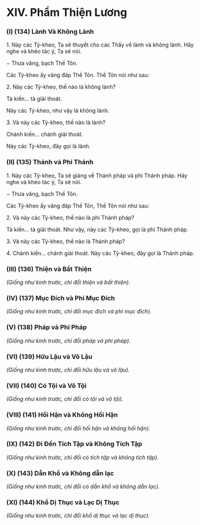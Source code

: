 # XIV. Phẩm Thiện Lương

### (I) (134) Lành Và Không Lành

<!--pg-->
1\. Này các Tỷ-kheo, Ta sẽ thuyết cho các Thầy về lành và không lành. Hãy nghe và khéo tác ý, Ta sẽ
nói.

− Thưa vâng, bạch Thế Tôn.

Các Tỷ-kheo ấy vâng đáp Thế Tôn. Thế Tôn nói như sau:

<!--pg-->
2\. Này các Tỷ-kheo, thế nào là không lành?

Tà kiến... tà giải thoát.

Này các Tỷ-kheo, như vậy là không lành.

<!--pg-->
3\. Và này các Tỷ-kheo, thế nào là lành?

Chánh kiến... chánh giải thoát.

Này các Tỷ-kheo, đây gọi là lành.

### (II) (135) Thánh vả Phi Thánh

<!--pg-->
1\. Này các Tỷ-kheo, Ta sẽ giảng về Thánh pháp và phi Thánh pháp. Hãy nghe và khéo tác ý, Ta sẽ nói.

− Thưa vâng, bạch Thế Tôn.

Các Tỷ-kheo ấy vâng đáp Thế Tôn, Thế Tôn nói như sau:

<!--pg-->
2\. Và này các Tỷ-kheo, thế nào là phi Thánh pháp?

Tà kiến... tà giải thoát. Như vậy, này các Tỷ-kheo, gọi là phi Thánh pháp.

<!--pg-->
3\. Và này các Tỷ-kheo, thế nào là Thánh pháp?

<!--pg-->
4\. Chánh kiến... chánh giải thoát.
Này các Tỷ-kheo, đây gọi là Thánh pháp.

### (III) (136) Thiện và Bất Thiện

_(Giống như kinh trước, chỉ đổi thiện và bất thiện)._

### (IV) (137) Mục Ðích và Phi Mục Ðích

_(Giống như kinh trước, chỉ đổi mục đích và phi mục đích)._

### (V) (138) Pháp và Phi Pháp

_(Giống như kinh trước, chỉ đổi pháp và phi pháp)._

### (VI) (139) Hữu Lậu và Vô Lậu

_(Giống như kinh trước, chỉ đổi hữu lậu và vô lậu)._

### (VII) (140) Có Tội và Vô Tội

_(Giống như kinh trước, chỉ đổi có tội và vô tội)._

### (VIII) (141) Hối Hận và Không Hối Hận

_(Giống như kinh trước, chỉ đổi hối hận và không hối hận)._

### (IX) (142) Ði Ðến Tích Tập và Không Tích Tập

_(Giống như kinh trước, chỉ đổi có tích tập và không tích tập)._

### (X) (143) Dẫn Khổ và Không dẫn lạc

_(Giống như kinh trước, chỉ đổi có dẫn khổ và không dẫn lạc)._

### (XI) (144) Khổ Dị Thục và Lạc Dị Thục

_(Giống như kinh trước, chỉ đổi khổ dị thục và lạc dị thục)._

